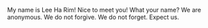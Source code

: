 My name is Lee Ha Rim!
Nice to meet you!
What your name?
We are anonymous.
We do not forgive.
We do not forget.
Expect us.
